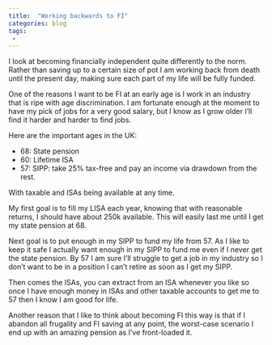 ```yaml
---
title:  "Working backwards to FI"
categories: blog
tags:
 - 
---
```


I look at becoming financially independent quite differently to the norm. Rather than saving up to a certain size of pot
I am working back from death until the present day, making sure each part of my life will be fully funded.

One of the reasons I want to be FI at an early age is I work in an industry that is ripe with age discrimination. I am
fortunate enough at the moment to have my pick of jobs for a very good salary, but I know as I grow older I’ll find it
harder and harder to find jobs.

Here are the important ages in the UK:

* 68: State pension
* 60: Lifetime ISA
* 57: SIPP: take 25% tax-free and pay an income via drawdown from the rest.

With taxable and ISAs being available at any time.

My first goal is to fill my LISA each year, knowing that with reasonable returns, I should have about 250k available.
This will easily last me until I get my state pension at 68.

Next goal is to put enough in my SIPP to fund my life from 57. As I like to keep it safe I actually want enough in my
SIPP to fund me even if I never get the state pension. By 57 I am sure I’ll struggle to get a job in my industry so I
don’t want to be in a position I can’t retire as soon as I get my SIPP.

Then comes the ISAs, you can extract from an ISA whenever you like so once I have enough money in ISAs and other taxable
accounts to get me to 57 then I know I am good for life.

Another reason that I like to think about becoming FI this way is that if I abandon all frugality and FI saving at any
point, the worst-case scenario I end up with an amazing pension as I’ve front-loaded it.
